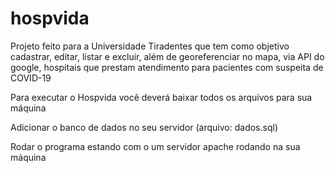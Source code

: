 # hospvida
Projeto feito para a Universidade Tiradentes que tem como objetivo cadastrar, editar, listar e excluir, além de georeferenciar no mapa, via API do google, hospitais que prestam atendimento para pacientes com suspeita de COVID-19  
  
Para executar o Hospvida você deverá baixar todos os arquivos para sua máquina
  
Adicionar o banco de dados no seu servidor (arquivo: dados.sql)
  
Rodar o programa estando com o um servidor apache rodando na sua máquina
